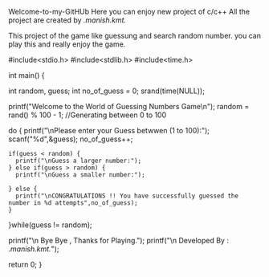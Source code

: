  Welcome-to-my-GitHUb
Here you can enjoy  new project of c/c++
All the project are created by _._manish_._kmt_._

This project of the game like guessung and search random number. you can play this and really enjoy the game.

#include<stdio.h>
#include<stdlib.h>
#include<time.h>

int main()
{
   
  int random, guess;
  int no_of_guess = 0;
  srand(time(NULL));

  printf("Welcome to the World of Guessing Numbers Game\n");
  random = rand()  % 100 - 1; //Generating between 0 to 100
  

  do {
    printf("\nPlease enter your Guess betwwen (1 to 100):");
    scanf("%d",&guess);
    no_of_guess++;

    if(guess < random) {
      printf("\nGuess a larger number:");
    } else if(guess > random) {
      printf("\nGuess a smaller number:");

    } else {
      printf("\nCONGRATULATIONS !! You have successfully guessed the number in %d attempts",no_of_guess);
    }
    

  }while(guess != random);

  printf("\n Bye Bye , Thanks for Playing.");
  printf("\n Developed By : _._manish_._kmt_._");

return 0;
}
